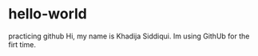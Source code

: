 # hello-world
practicing github
Hi, my name is Khadija Siddiqui. Im using GithUb for the firt time.

